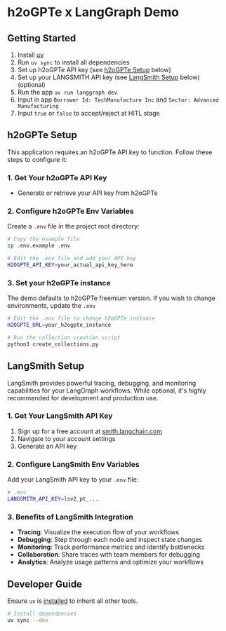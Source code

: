 # h2oGPTe x LangGraph Demo

## Getting Started

1. Install [uv](https://docs.astral.sh/uv/#installation)
2. Run `uv sync` to install all dependencies
3. Set up h2oGPTe API key (see [h2oGPTe Setup](#h2ogpte-setup) below)
4. Set up your LANGSMITH API key (see [LangSmith Setup](#langsmith-setup) below) (optional)
5. Run the app `uv run langgraph dev`
6. Input in app `Borrower Id: TechManufacture Inc` and `Sector: Advanced Manufacturing`
7. Input `true` or `false` to accept/reject at HITL stage

## h2oGPTe Setup

This application requires an h2oGPTe API key to function. Follow these steps to configure it:

### 1. Get Your h2oGPTe API Key

- Generate or retrieve your API key from h2oGPTe

### 2. Configure h2oGPTe Env Variables

Create a `.env` file in the project root directory:

```bash
# Copy the example file
cp .env.example .env

# Edit the .env file and add your API key
H2OGPTE_API_KEY=your_actual_api_key_here
```

### 3. Set your h2oGPTe instance

The demo defaults to h2oGPTe freemium version. If you wish to change environments, update the `.env`

```bash
# Edit the .env file to change h2oGPTe instance
H2OGPTE_URL=your_h2ogpte_instance

# Run the collection creation script
python3 create_collections.py
```

## LangSmith Setup

LangSmith provides powerful tracing, debugging, and monitoring capabilities for your LangGraph workflows. While optional, it's highly recommended for development and production use.

### 1. Get Your LangSmith API Key

1. Sign up for a free account at [smith.langchain.com](https://smith.langchain.com/)
2. Navigate to your account settings
3. Generate an API key

### 2. Configure LangSmith Env Variables

Add your LangSmith API key to your `.env` file:

```bash
# .env
LANGSMITH_API_KEY=lsv2_pt_...
```

### 3. Benefits of LangSmith Integration

- **Tracing**: Visualize the execution flow of your workflows
- **Debugging**: Step through each node and inspect state changes
- **Monitoring**: Track performance metrics and identify bottlenecks
- **Collaboration**: Share traces with team members for debugging
- **Analytics**: Analyze usage patterns and optimize your workflows

## Developer Guide

Ensure `uv` is [installed](https://docs.astral.sh/uv/getting-started/installation/) to inherit all other tools.

```bash
# Install dependencies
uv sync --dev
```
